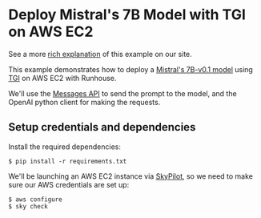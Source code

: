 # Deploy Mistral's 7B Model with TGI on AWS EC2

See a more [rich explanation](https://www.run.house/examples/mistral-tgi-inference-on-aws-ec2)
of this example on our site.

This example demonstrates how to deploy a [Mistral's 7B-v0.1 model](https://huggingface.co/mistralai/Mistral-7B-v0.1)
using [TGI](https://huggingface.co/docs/text-generation-inference/index) on AWS EC2 with Runhouse.

We'll use the [Messages API](https://huggingface.co/docs/text-generation-inference/messages_api) to send the prompt
to the model, and the OpenAI python client for making the requests.

## Setup credentials and dependencies
Install the required dependencies:
```shell
$ pip install -r requirements.txt
```

We'll be launching an AWS EC2 instance via [SkyPilot](https://github.com/skypilot-org/skypilot), so we need to make
sure our AWS credentials are set up:
```shell
$ aws configure
$ sky check
```
